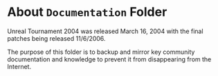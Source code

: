 # About `Documentation` Folder

Unreal Tournament 2004 was released March 16, 2004 with the final patches being released 11/6/2006.

The purpose of this folder is to backup and mirror key community documentation and knowledge to prevent it from disappearing from the Internet.

